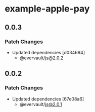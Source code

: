 # example-apple-pay

## 0.0.3

### Patch Changes

- Updated dependencies [d034694]
  - @evervault/js@2.0.2

## 0.0.2

### Patch Changes

- Updated dependencies [67e08a6]
  - @evervault/js@2.0.1
